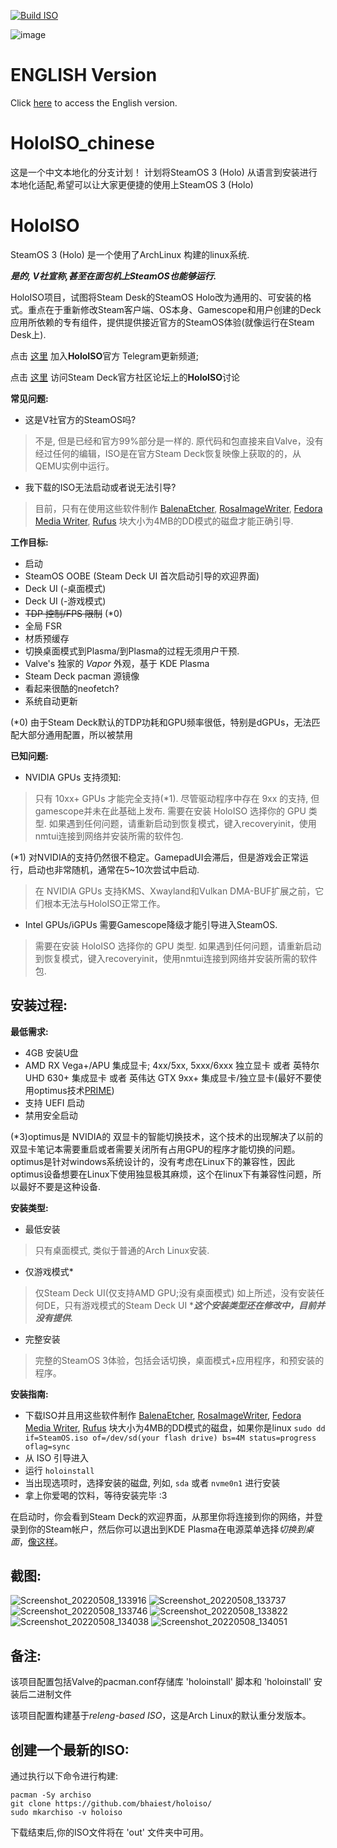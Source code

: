 [![Build ISO](https://github.com/danyi/SteamOS-holo-for-Danyi/actions/workflows/build.yml/badge.svg)](https://github.com/danyi/SteamOS-holo-for-Danyi/actions/workflows/build.yml)

![image](https://user-images.githubusercontent.com/97450182/167457908-07be1a60-7e86-4bef-b7f0-6bd19efd8b24.png)

# ENGLISH Version
Click [here](https://github.com/theVakhovskeIsTaken/holoiso) to access the English version.

# HoloISO_chinese
这是一个中文本地化的分支计划！
计划将SteamOS 3 (Holo) 从语言到安装进行本地化适配,希望可以让大家更便捷的使用上SteamOS 3 (Holo)


# HoloISO 
SteamOS 3 (Holo) 是一个使用了ArchLinux 构建的linux系统.

***是的, V社宣称,甚至在面包机上SteamOS也能够运行.***


HoloISO项目，试图将Steam Desk的SteamOS Holo改为通用的、可安装的格式。重点在于重新修改Steam客户端、OS本身、Gamescope和用户创建的Deck应用所依赖的专有组件，提供提供接近官方的SteamOS体验(就像运行在Steam Desk上).


点击 [这里](https://t.me/HoloISO) 加入**HoloISO**官方 Telegram更新频道;

点击 [这里](https://steamdeck.community/forums/holoiso.29/) 访问Steam Deck官方社区论坛上的**HoloISO**讨论

**常见问题:**

- 这是V社官方的SteamOS吗?
> 不是, 但是已经和官方99%部分是一样的. 原代码和包直接来自Valve，没有经过任何的编辑，ISO是在官方Steam Deck恢复映像上获取的的，从QEMU实例中运行。
- 我下载的ISO无法启动或者说无法引导?
> 目前，只有在使用这些软件制作 [BalenaEtcher](https://www.balena.io/etcher/), [RosaImageWriter](http://wiki.rosalab.ru/en/index.php/ROSA_ImageWriter), [Fedora Media Writer](https://getfedora.org/en/workstation/download/), [Rufus](https://rufus.ie) 块大小为4MB的DD模式的磁盘才能正确引导.


**工作目标:**
- 启动
- SteamOS OOBE (Steam Deck UI 首次启动引导的欢迎界面)
- Deck UI (-桌面模式)
- Deck UI (-游戏模式)
- ~~TDP 控制/FPS 限制~~ (*0)
- 全局 FSR
- 材质预缓存
- 切换桌面模式到Plasma/到Plasma的过程无须用户干预.
- Valve's 独家的 *Vapor* 外观，基于 KDE Plasma
- Steam Deck pacman 源镜像
- 看起来很酷的neofetch?
- 系统自动更新

(*0) 由于Steam Deck默认的TDP功耗和GPU频率很低，特别是dGPUs，无法匹配大部分通用配置，所以被禁用

**已知问题:**
- NVIDIA GPUs 支持须知:

> 只有 10xx+ GPUs 才能完全支持(*1). 尽管驱动程序中存在 9xx 的支持, 但gamescope并未在此基础上发布. 需要在安装 HoloISO 选择你的 GPU 类型. 如果遇到任何问题，请重新启动到恢复模式，键入recoveryinit，使用nmtui连接到网络并安装所需的软件包.

(*1) 对NVIDIA的支持仍然很不稳定。GamepadUI会滞后，但是游戏会正常运行，启动也非常随机，通常在5~10次尝试中启动.

> 在 NVIDIA GPUs 支持KMS、Xwayland和Vulkan DMA-BUF扩展之前，它们根本无法与HoloISO正常工作。

- Intel GPUs/iGPUs 需要Gamescope降级才能引导进入SteamOS. 

> 需要在安装 HoloISO 选择你的 GPU 类型. 如果遇到任何问题，请重新启动到恢复模式，键入recoveryinit，使用nmtui连接到网络并安装所需的软件包.

安装过程:
-
**最低需求:**
- 4GB 安装U盘
- AMD RX Vega+/APU 集成显卡; 4xx/5xx, 5xxx/6xxx 独立显卡
  或者 英特尔 UHD 630+ 集成显卡 
  或者 英伟达 GTX 9xx+ 集成显卡/独立显卡(最好不要使用optimus技术[PRIME](*3))
- 支持 UEFI 启动
- 禁用安全启动

(*3)optimus是 NVIDIA的 双显卡的智能切换技术，这个技术的出现解决了以前的双显卡笔记本需要重启或者需要关闭所有占用GPU的程序才能切换的问题。optimus是针对windows系统设计的，没有考虑在Linux下的兼容性，因此optimus设备想要在Linux下使用独显极其麻烦，这个在linux下有兼容性问题，所以最好不要是这种设备.

**安装类型:**
- 最低安装
> 只有桌面模式, 类似于普通的Arch Linux安装.
- 仅游戏模式*
> 仅Steam Deck UI(仅支持AMD GPU;没有桌面模式) 如上所述，没有安装任何DE，只有游戏模式的Steam Deck UI
> ****这个安装类型还在修改中，目前并没有提供.***
- 完整安装
> 完整的SteamOS 3体验，包括会话切换，桌面模式+应用程序，和预安装的程序。

**安装指南:**
- 下载ISO并且用这些软件制作 [BalenaEtcher](https://www.balena.io/etcher/), [RosaImageWriter](http://wiki.rosalab.ru/en/index.php/ROSA_ImageWriter), [Fedora Media Writer](https://getfedora.org/en/workstation/download/), [Rufus](https://rufus.ie) 块大小为4MB的DD模式的磁盘，如果你是linux `sudo dd if=SteamOS.iso of=/dev/sd(your flash drive) bs=4M status=progress oflag=sync` 
- 从 ISO 引导进入
- 运行 `holoinstall`
- 当出现选项时，选择安装的磁盘, 列如, `sda` 或者 `nvme0n1` 进行安装
- 拿上你爱喝的饮料，等待安装完毕 :3

在启动时，你会看到Steam Deck的欢迎界面，从那里你将连接到你的网络，并登录到你的Steam帐户，然后你可以退出到KDE Plasma在电源菜单选择*切换到桌面*，[像这样](https://www.youtube.com/watch?v=smfwna2iHho)。

截图:
-
![Screenshot_20220508_133916](https://user-images.githubusercontent.com/97450182/167292656-1679e007-4701-4a3c-89ee-2104b5eb12cd.png)
![Screenshot_20220508_133737](https://user-images.githubusercontent.com/97450182/167292672-8bc9032d-4a21-4528-ab7e-b9dbc25a0664.png)
![Screenshot_20220508_133746](https://user-images.githubusercontent.com/97450182/167292722-a68806c1-5768-4790-a8e7-108d7c72bb08.png)
![Screenshot_20220508_133822](https://user-images.githubusercontent.com/97450182/167292731-86fed590-0260-4c5e-ac13-05d284b5fd24.png)
![Screenshot_20220508_134038](https://user-images.githubusercontent.com/97450182/167292734-90036b5f-2571-438e-8951-8d731cd4ae93.png)
![Screenshot_20220508_134051](https://user-images.githubusercontent.com/97450182/167292738-a70d266f-814d-4352-8d38-b920ae3f3381.png)


备注:
-

该项目配置包括Valve的pacman.conf存储库 'holoinstall' 脚本和 'holoinstall' 安装后二进制文件

该项目配置构建基于*releng-based ISO*，这是Arch Linux的默认重分发版本。

创建一个最新的ISO:
-
通过执行以下命令进行构建:
```
pacman -Sy archiso
git clone https://github.com/bhaiest/holoiso/
sudo mkarchiso -v holoiso
```
下载结束后,你的ISO文件将在 'out' 文件夹中可用。

